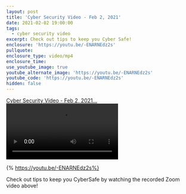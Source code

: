 ```yaml
---
layout: post
title: 'Cyber Security Video - Feb 2, 2021'
date: 2021-02-02 19:00:00
tags:
  - cyber security video
excerpt: Check out tips to keep you Cyber Safe!
enclosure: 'https://youtu.be/-ENARNEdz2s'
pullquote:
enclosure_type: video/mp4
enclosure_time:
use_youtube_image: true
youtube_alternate_image: 'https://youtu.be/-ENARNEdz2s'
youtube_code: 'https://youtu.be/-ENARNEdz2s'
hidden: false
---
```


[Cyber Security Video - Feb 2, 2021…](https://youtu.be/-ENARNEdz2s)![](/uploads/10000000-457724435637991-4846882176588331308-n.mp4)

{% https://youtu.be/-ENARNEdz2s%}

Check out tips to keep you CyberSafe by watching the recorded Zoom video above\!
